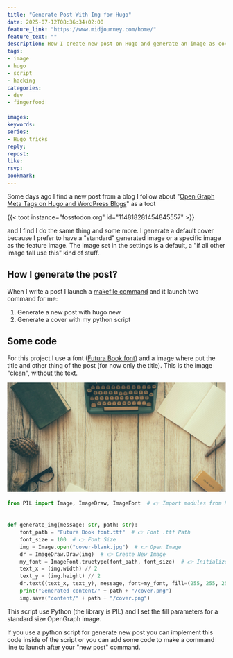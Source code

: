 ```yaml
---
title: "Generate Post With Img for Hugo"
date: 2025-07-12T08:36:34+02:00
feature_link: "https://www.midjourney.com/home/"
feature_text: ""
description: How I create new post on Hugo and generate an image as cover
tags:
- image
- hugo
- script
- hacking
categories:
- dev
- fingerfood

images:
keywords:
series:
- Hugo tricks
reply:
repost:
like:
rsvp:
bookmark:
---
```


Some days ago I find a new post from a blog I follow about "[Open Graph Meta Tags on Hugo and WordPress Blogs](https://www.burgeonlab.com/blog/hugo-and-wordpress-open-graph-meta-tags/)" as a toot

{{< toot instance="fosstodon.org" id="114818281454845557" >}}

and I find I do the same thing and some more. I generate a default cover because I prefer to have a "standard" generated image or a specific image as the feature image. The image set in the settings is a default, a  "if all other image fall use this" kind of stuff.

## How I generate the post?

When I write a post I launch a [makefile command](/post/2021/the-team-makefile/) and it launch two command for me:

1. Generate a new post with hugo new
2. Generate a cover with my python script

## Some code

For this project I use a font ([Futura Book font](https://font.download/font/futura-book)) and a image where put the title and other thing of the post (for now only the title).
This is the image "clean", without the text.

![cover-blank.jpg](cover-blank.jpg)

``` python
from PIL import Image, ImageDraw, ImageFont  # 👉️ Import modules from PIL


def generate_img(message: str, path: str):
    font_path = "Futura Book font.ttf"  # 👉️ Font .ttf Path
    font_size = 100  # 👉️ Font Size
    img = Image.open("cover-blank.jpg")  # 👉️ Open Image
    dr = ImageDraw.Draw(img)  # 👉️ Create New Image
    my_font = ImageFont.truetype(font_path, font_size)  # 👉️ Initialize Font
    text_x = (img.width) // 2
    text_y = (img.height) // 2
    dr.text((text_x, text_y), message, font=my_font, fill=(255, 255, 255), anchor="mm")
    print("Generated content/" + path + "/cover.png")
    img.save("content/" + path + "/cover.png")
```

This script use Python (the library is PIL) and I set the fill parameters for a standard size OpenGraph image.

If you use a python script for generate new post you can implement this code inside of the script or you can add some code to make a command line to launch after your "new post" command.
